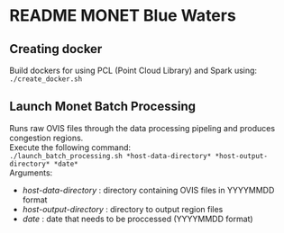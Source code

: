 # README MONET Blue Waters

## Creating docker 
Build dockers for using PCL (Point Cloud Library) and Spark using:    
`
./create_docker.sh
`

## Launch Monet Batch Processing 
Runs raw OVIS files through the data processing pipeling and produces congestion regions.  
Execute the following command:        
        `
        ./launch_batch_processing.sh *host-data-directory* *host-output-directory* *date*
        `   
Arguments:
* *host-data-directory* : directory containing OVIS files in YYYYMMDD format
* *host-output-directory* :  directory to output region files
* *date* : date that needs to be proccessed (YYYYMMDD format)


